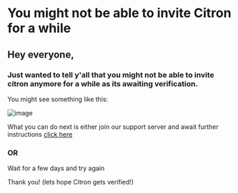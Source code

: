 # You might not be able to invite Citron for a while

## Hey everyone,
### Just wanted to tell y'all that you might not be able to invite citron anymore for a while as its awaiting verification.

You might see something like this: 

![image](https://i.imgur.com/3W6gdMz.png)

What you can do next is either join our support server and await further instructions [click here](https://discord.gg/CAJWYQB)


### OR


Wait for a few days and try again 



Thank you! (lets hope Citron gets verified!)
